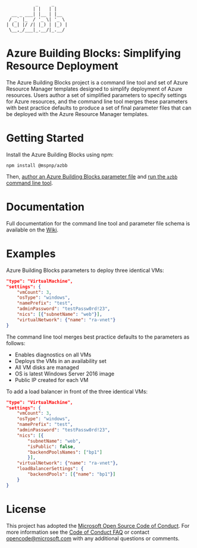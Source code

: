 ```
           _     _     
          | |   | |    
  __ _ ___| |__ | |__  
 / _` |_  / '_ \| '_ \ 
| (_| |/ /| |_) | |_) |
 \__,_/___|_.__/|_.__/ 
```
# Azure Building Blocks: Simplifying Resource Deployment

The Azure Building Blocks project is a command line tool and set of Azure Resource Manager templates designed to simplify deployment of Azure resources. Users author a set of simplified parameters to specify settings for Azure resources, and the command line tool merges these parameters with best practice defaults to produce a set of final parameter files that can be deployed with the Azure Resource Manager templates.

# Getting Started

Install the Azure Building Blocks using npm:

```
npm install @mspnp/azbb
```

Then, [author an Azure Building Blocks parameter file](https://github.com/mspnp/template-building-blocks/wiki/create-a-template-building-blocks-parameter-file) and [run the `azbb` command line tool](https://github.com/mspnp/template-building-blocks/wiki/command-line-reference).

# Documentation

Full documentation for the command line tool and parameter file schema is available on the [Wiki](https://github.com/mspnp/template-building-blocks/wiki).

# Examples

Azure Building Blocks parameters to deploy three identical VMs:

```json
"type": "VirtualMachine",
"settings": {
    "vmCount": 3,
    "osType": "windows",
    "namePrefix": "test",
    "adminPassword": "testPassw0rd!23",
    "nics": [{"subnetName": "web"}],
    "virtualNetwork": {"name": "ra-vnet"}
}
```

The command line tool merges best practice defaults to the parameters as follows:

-	Enables diagnostics on all VMs
-	Deploys the VMs in an availability set 
-	All VM disks are managed
-	OS is latest Windows Server 2016 image
-	Public IP created for each VM

To add a load balancer in front of the three identical VMs:

```json
"type": "VirtualMachine",
"settings": {
    "vmCount": 3,
    "osType": "windows",
    "namePrefix": "test",
    "adminPassword": "testPassw0rd!23",
    "nics": [{
        "subnetName": "web",
        "isPublic": false,
        "backendPoolsNames": ["bp1"]
        }],
    "virtualNetwork": {"name": "ra-vnet"},
    "loadBalancerSettings": {
        "backendPools": [{"name": "bp1"}]
    }
}
```

# License 

This project has adopted the [Microsoft Open Source Code of Conduct](https://opensource.microsoft.com/codeofconduct/). For more information see the [Code of Conduct FAQ](https://opensource.microsoft.com/codeofconduct/faq/) or contact [opencode@microsoft.com](mailto:opencode@microsoft.com) with any additional questions or comments.
